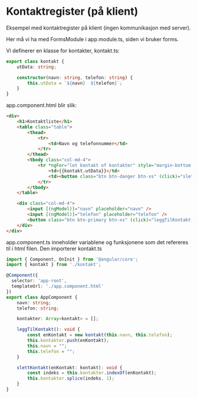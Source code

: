 # Kontaktregister (på klient)

Eksempel med kontaktregister på klient (ingen kommunikasjon med server).

Her må vi ha med FormsModule i app.module.ts, siden vi bruker forms.

Vi definerer en klasse for kontakter, kontakt.ts:

```ts
export class kontakt {
    utData: string;

    constructor(navn: string, telefon: string) {
        this.utData = `${navn}  ${telefon}`;
    }
}
```

app.component.html blir slik:

```html
<div>
    <h1>Kontaktliste</h1>
    <table class="table">
        <thead>
            <tr>
                <td>Navn og telefonnummer</td>
            </tr>
        </thead>
        <tbody class="col-md-4">
            <tr *ngFor="let kontakt of kontakter" style="margin-bottom: 10px;">
                <td>{{kontakt.utData}}</td>
                <td><button class="btn btn-danger btn-xs" (click)="slettKontakt(kontakt)">Slett kontakt</button></td>
            </tr>
        </tbody>
    </table>

    <div class="col-md-4">
        <input [(ngModel)]="navn" placeholder="navn" />
        <input [(ngModel)]="telefon" placeholder="telefon" />
        <button class="btn btn-primary btn-xs" (click)="leggTilKontakt()">Legg til kontakt</button>
    </div>
</div>
```

app.component.ts inneholder variablene og funksjonene som det refereres til i html filen. Den importerer kontakt.ts

```ts
import { Component, OnInit } from '@angular/core';
import { kontakt } from './kontakt';

@Component({
  selector: 'app-root',
  templateUrl: './app.component.html'
})
export class AppComponent {
    navn: string;
    telefon: string;

    kontakter: Array<kontakt> = [];

    leggTilKontakt(): void {
        const enKontakt = new kontakt(this.navn, this.telefon);
        this.kontakter.push(enKontakt);
        this.navn = "";
        this.telefon = "";
    }

    slettKontakt(enKontakt: kontakt): void {
        const indeks = this.kontakter.indexOf(enKontakt);
        this.kontakter.splice(indeks, 1);
    }
}
```